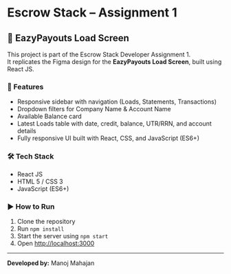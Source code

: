 # Escrow Stack – Assignment 1

## 💼 EazyPayouts Load Screen

This project is part of the Escrow Stack Developer Assignment 1.  
It replicates the Figma design for the **EazyPayouts Load Screen**, built using React JS.

### 🚀 Features
- Responsive sidebar with navigation (Loads, Statements, Transactions)
- Dropdown filters for Company Name & Account Name
- Available Balance card
- Latest Loads table with date, credit, balance, UTR/RRN, and account details
- Fully responsive UI built with React, CSS, and JavaScript (ES6+)

### 🛠 Tech Stack
- React JS  
- HTML 5 / CSS 3  
- JavaScript (ES6+)

### ▶ How to Run
1. Clone the repository  
2. Run `npm install`  
3. Start the server using `npm start`  
4. Open [http://localhost:3000](http://localhost:3000)

---

**Developed by:** Manoj Mahajan
